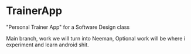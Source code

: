 # TrainerApp
"Personal Trainer App" for a Software Design class 


Main branch, work we will turn into Neeman, Optional work will be where i experiment and learn android shit. 
